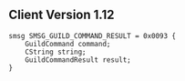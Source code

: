 ## Client Version 1.12

```rust,ignore
smsg SMSG_GUILD_COMMAND_RESULT = 0x0093 {
    GuildCommand command;    
    CString string;    
    GuildCommandResult result;    
}

```
